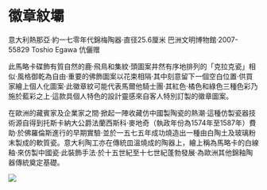 # 徽章紋壩  

意大利熱那亞·約一七零年代錦梅陶器·直径25.6厘米 巴洲文明博物館·2007- 55829 Toshio Egawa 伉儷赠  

此馬略卡碟飾有質自然的鹿·飛鳥和集紋·頭圖案井然有序地排列的「克拉克瓷」相似·風格御乾為自由·重要的佛飾圖案以花束相隔·其中刻意留下一個空白位置·供買家繪上個人化圖案·此徽章紋可能代表馬爾他騎士團·其紅色·橘色和綠色三種色彩乃施於藍彩之上·這款具個人特色的設計靈感來自客人特別訂製的徽章圖案。  

在歐洲的藏賓家及企業家之間·掀起一陣收藏仿中國製陶瓷的熱潮·這種仿製瓷器技術源自得到托斯卡納大公爵法蘭西斯科·麥地奇（執政年份為1574年至1587年）費助·於佛羅倫斯進行的早期實驗·並於一五七五年成功燒造出一種由白陶土及玻璃粉末製成的軟質瓷。意大利陶工亦在傳統皿溫燒成的陶器上，繪上稱為馬略卡的白線釉·來仿製中國瓷·此裝飾手法·於十五世紀至十七世紀蓬勃發展·為歐洲其他錦釉陶器傳統奠定基礎。  

![](https://cdn-mineru.openxlab.org.cn/result/2025-07-27/26ec8c02-599c-4b79-9876-e092d6287e02/fae0565229292634269ac609d63f0fcff2e3fce35706d37f32aff39b20c8ac87.jpg)